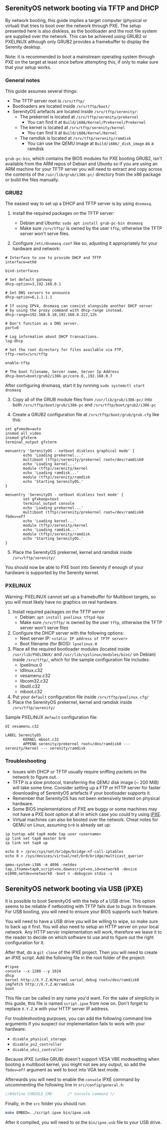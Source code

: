 ## SerenityOS network booting via TFTP and DHCP

By network booting, this guide implies a target computer (physical or virtual) that tries to boot over the network through PXE. The setup presented here is also diskless, as the bootloader and the root file system are supplied over the network. This can be achieved using GRUB2 or PXELINUX although only GRUB2 provides a framebuffer to display the Serenity desktop.

Note: it is recommended to boot a mainstream operating system through PXE on the target at least once before attempting this, if only to make sure that your setup works.

### General notes

This guide assumes several things:

- The TFTP server root is `/srv/tftp/`
- Bootloaders are located inside `/srv/tftp/boot/`
- SerenityOS artefacts are located inside `/srv/tftp/serenity/`:
    - The prekernel is located at `/srv/tftp/serenity/prekernel`
        - You can find it at `Build/i686/Kernel/Prekernel/Prekernel`
    - The kernel is located at `/srv/tftp/serenity/kernel`
        - You can find it at `Build/i686/Kernel/Kernel`
    - The ramdisk is located at `/srv/tftp/serenity/ramdisk`
        - You can use the QEMU image at `Build/i686/_disk_image` as a ramdisk
        
`grub-pc-bin`, which contains the BIOS modules for PXE booting GRUB2, isn't available from the ARM repos of Debian and Ubuntu so if you are using an ARM machine for your TFTP server you will need to extract and copy across the contents of the `/usr/lib/grub/i386-pc/` directory from the x86 package or build the files manually.

### GRUB2

The easiest way to set up a DHCP and TFTP server is by using `dnsmasq`.

1. Install the required packages on the TFTP server:
    - Debian and Ubuntu: `sudo apt install grub-pc-bin dnsmasq`
    - Make sure `/srv/tftp/` is owned by the user `tftp`, otherwise the TFTP server won't serve files.
        
2. Configure `/etc/dnsmasq.conf` like so, adjusting it appropriately for your hardware and network:

```
# Interface to use to provide DHCP and TFTP
interface=eth0

bind-interfaces

# Set default gateway
dhcp-option=3,192.168.0.1

# Set DNS servers to announce
dhcp-option=6,1.1.1.1

# If using IPV4, dnsmasq can coexist alongside another DHCP server
# by using the proxy command with dhcp-range instead.
dhcp-range=192.168.0.10,192.168.0.222,12h

# Don't function as a DNS server.
port=0

# Log information about DHCP transactions.
log-dhcp

# Set the root directory for files available via FTP,
tftp-root=/srv/tftp

enable-tftp

# The boot filename, Server name, Server Ip Address
dhcp-boot=boot/grub2/i386-pc/core.0,,192.168.0.7
```

After configuring dnsmasq, start it by running `sudo systemctl start dnsmasq`

3. Copy all of the GRUB module files from `/usr/lib/grub/i386-pc/` into both `/srv/tftp/boot/grub/i386-pc` and `/srv/tftp/boot/grub2/i386-pc`

4. Create a GRUB2 configuration file at `/srv/tftp/boot/grub/grub.cfg` like this:

```
set gfxmode=auto
insmod all_video
insmod gfxterm
terminal_output gfxterm

menuentry 'SerenityOS - netboot diskless graphical mode' {
        echo 'Loading prekernel...'
        multiboot (tftp)/serenity/prekernel root=/dev/ramdisk0
        echo 'Loading kernel...'
        module (tftp)/serenity/kernel
        echo 'Loading ramdisk...'
        module (tftp)/serenity/ramdisk
        echo 'Starting SerenityOS.'
}

menuentry 'SerenityOS - netboot diskless text mode' {
        set gfxkeep=text
        terminal_output console
        echo 'Loading prekernel...'
        multiboot (tftp)/serenity/prekernel root=/dev/ramdisk0 fbdev=off
        echo 'Loading kernel...'
        module (tftp)/serenity/kernel
        echo 'Loading ramdisk...'
        module (tftp)/serenity/ramdisk
        echo 'Starting SerenityOS.'
}
```
5. Place the SerenityOS prekernel, kernel and ramdisk inside `/srv/tftp/serenity/`

You should now be able to PXE boot into Serenity if enough of your hardware is supported by the Serenity kernel.



### PXELINUX

Warning: PXELINUX cannot set up a framebuffer for Multiboot targets, so you will most likely have no graphics on real hardware.

1. Install required packages on the TFTP server
    - Debian: `apt install pxelinux tftpd-hpa`
    - Make sure `/srv/tftp/` is owned by the user `tftp`, otherwise the TFTP server won't serve files
2. Configure the DHCP server with the following options:
    - Next server IP: `<static IP address of TFTP server>`
    - Boot filename (for BIOS): `lpxelinux.0`
3. Place all the required bootloader modules (located inside `/usr/lib/PXELINUX/` and `/usr/lib/syslinux/modules/bios/` on Debian) inside `/srv/tftp/`, which for the sample configuration file includes:
    - lpxelinux.0
    - ldlinux.c32
    - vesamenu.c32
    - libcom32.c32
    - libutil.c32
    - mboot.c32
4. Put your `default` configuration file inside `/srv/tftp/pxelinux.cfg/`
5. Place the SerenityOS prekernel, kernel and ramdisk inside `/srv/tftp/serenity/`

Sample PXELINUX `default` configuration file:

```
UI vesamenu.c32

LABEL SerenityOS
        KERNEL mboot.c32
        APPEND serenity/prekernel root=/dev/ramdisk0 --- serenity/kernel --- serenity/ramdisk
```

### Troubleshooting

- Issues with DHCP or TFTP usually require sniffing packets on the network to figure out.
- TFTP is a slow protocol, transferring the QEMU disk image (~ 200 MiB) will take some time. Consider setting up a FTP or HTTP server for faster downloading of SerenityOS artefacts if your bootloader supports it.
- Remember that SerenityOS has not been extensively tested on physical hardware.
- Some BIOS implementations of PXE are buggy or some machines may not have a PXE boot option at all in which case you could try using [iPXE](https://ipxe.org/).
- Virtual machines can also be booted over the network. Cheat notes for QEMU on Linux, assuming `br0` is already set up:

```
ip tuntap add tap0 mode tap user <username>
ip link set tap0 master br0
ip link set tap0 up

echo 0 > /proc/sys/net/bridge/bridge-nf-call-iptables
echo 0 > /sys/devices/virtual/net/br0/bridge/multicast_querier

qemu-system-i386 -m 4096 -netdev tap,ifname=tap0,script=no,downscript=no,id=network0 -device e1000,netdev=network0 -boot n -debugcon stdio -s
```

## SerenityOS network booting via USB (iPXE)

It is possible to boot SerenityOS with the help of a USB drive. This option seems to be reliable if netbooting with TFTP fails due to bugs in firmware. For USB booting, you will need to ensure your BIOS supports such feature.

You will need to have a USB drive you will be willing to wipe, so make sure to back up it first.
You will also need to setup an HTTP server on your local network. Any HTTP server implementation
will work, therefore we leave it to the reader to decide on which software to use
and to figure out the right configuration for it.

After that, do a `git clone` of the iPXE project. Then you will need to create an iPXE script.
Add the following file in the root folder of the project:
```
#!ipxe
console --x 1280 --y 1024
dhcp
kernel http://X.Y.Z.W/Kernel serial_debug root=/dev/ramdisk0
imgfetch http://X.Y.Z.W/ramdisk
boot
```
This file can be called in any name you'd want. For the sake of simplicity in this guide,
this file is named `script.ipxe` from now on.
Don't forget to replace `X.Y.Z.W` with your HTTP server IP address.

For troubleshooting purposes, you can add the following command line arguments if you suspect our implementation fails to work with your hardware:
- `disable_physical_storage`
- `disable_ps2_controller`
- `disable_uhci_controller`

Because iPXE (unlike GRUB) doesn't support VESA VBE modesetting when booting a multiboot kernel,
you might not see any output, so add the `fbdev=off` argument as well to boot into VGA text mode.

Afterwards you will need to enable the `console` iPXE command by uncommenting the following line in `src/config/general.h`:
```c
//#define CONSOLE_CMD		/* Console command */
```

Finally, in the `src` folder you should run:
```sh
make EMBED=../script.ipxe bin/ipxe.usb
```

After it compiled, you will need to `dd` the `bin/ipxe.usb` file to your USB drive.
